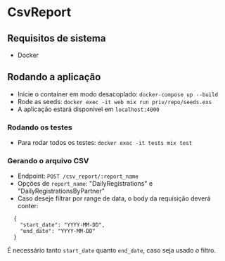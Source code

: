 # CsvReport

## Requisitos de sistema

- Docker

## Rodando a aplicação

- Inicie o container em modo desacoplado: `docker-compose up --build`
- Rode as seeds: `docker exec -it web mix run priv/repo/seeds.exs`
- A aplicação estará disponível em `localhost:4000`

### Rodando os testes

- Para rodar todos os testes: `docker exec -it tests mix test`

### Gerando o arquivo CSV

- Endpoint: `POST /csv_report/:report_name`
- Opções de `report_name`: "DailyRegistrations" e "DailyRegistrationsByPartner"
- Caso deseje filtrar por range de data, o body da requisição deverá conter:
```
  {
    "start_date": "YYYY-MM-DD",
    "end_date": "YYYY-MM-DD"
  }
```

  É necessário tanto `start_date` quanto `end_date`, caso seja usado o filtro.
